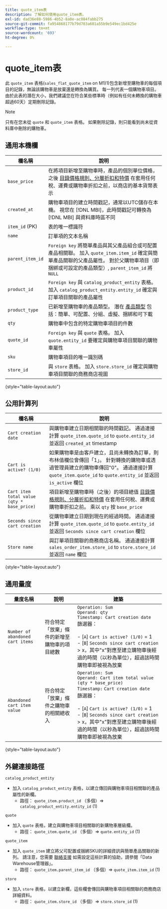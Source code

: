```yaml
---
title: quote_item表
description: 了解如何使用quote_item表。
exl-id: dad36e88-5986-4b52-8a0e-ac084fabb275
source-git-commit: fa954868177b79d703a601a55b9e549ec1bd425e
workflow-type: tm+mt
source-wordcount: '693'
ht-degree: 0%

---
```


# quote_item表

此 `quote_item` 表格(`sales_flat_quote_item` on M1)1)包含新增至購物車的每個項目的記錄，無論該購物車是放棄還是轉換為購買。 每一列代表一個購物車項目。 由於此表的潛在大小，我們建議您在符合某些標準時（例如有任何未轉換的購物車超過60天）定期刪除記錄。

>[!NOTE]
>
>只有在您未從 `quote` 和 `quote_item` 表格。 如果刪除記錄，則只能看到尚未從資料庫中刪除的購物車。

## 通用本機欄

| **欄名稱** | **說明** |
|---|---|
| `base_price` | 在將項目新增至購物車時，產品的個別單位價格，之後 [目錄價格規則、分層折扣和特價](https://experienceleague.adobe.com/docs/commerce-admin/catalog/products/pricing/pricing-advanced.html) 在套用任何稅、運費或購物車折扣之前，以商店的基本貨幣表示 |
| `created_at` | 購物車項目的建立時間戳記，通常以UTC儲存在本機。 視您在 [!DNL MBI]，此時間戳記可轉換為 [!DNL MBI] 與資料庫時區不同 |
| `item_id` (PK) | 表的唯一標識符 |
| `name` | 訂單項的文本名稱 |
| `parent_item_id` | `Foreign key` 將簡單產品與其父產品組合或可配置產品相關聯。 加入 `quote_item.item_id` 確定與簡單產品關聯的父產品屬性。 對於父購物車項目（即捆綁或可設定的產品類型）, `parent_item_id` 將 `NULL` |
| `product_id` | `Foreign key` 與 `catalog_product_entity` 表格。 加入 `catalog_product_entity.entity_id` 確定與訂單項目關聯的產品屬性 |
| `product_type` | 已新增至購物車的產品類型。 潛在 [產品類型](https://experienceleague.adobe.com/docs/commerce-admin/catalog/products/product-create.html#product-types) 包括：簡單、可配置、分組、虛擬、捆綁和可下載 |
| `qty` | 購物車中包含的特定購物車項目的件數 |
| `quote_id` | `Foreign key` 與 `quote` 表格。 加入 `quote.entity_id` 要確定與購物車項目關聯的購物車屬性 |
| `sku` | 購物車項目的唯一識別碼 |
| `store_id` | 與 `store` 表格。 加入 `store.store_id` 確定與購物車項目關聯的商務商店視圖 |

{style=&quot;table-layout:auto&quot;}

## 公用計算列

| **欄名稱** | **說明** |
|---|---|
| `Cart creation date` | 與購物車建立日期相關聯的時間戳記。 通過連接計算 `quote_item.quote_id` to `quote.entity_id` 並返回 `created_at` timestamp |
| `Cart is active? (1/0)` | 如果購物車是由客戶建立，且尚未轉換為訂單，則布林值欄位會傳回「1」。 針對轉換的購物車或透過管理員建立的購物車傳回&quot;0&quot;。 通過連接計算 `quote_item.quote_id` to `quote.entity_id` 並返回 `is_active` 欄位 |
| `Cart item total value (qty * base_price)` | 項目新增至購物車時（之後）的項目總值 [目錄價格規則、分層折扣和特價](https://experienceleague.adobe.com/docs/commerce-admin/catalog/products/pricing/pricing-advanced.html) 在套用任何稅、運費或購物車折扣之前。 乘以 `qty` 按 `base_price` |
| `Seconds since cart creation` | 從購物車建立日期到現在的經過時間。 通過連接計算 `quote_item.quote_id` to `quote.entity_id` 並返回 `Seconds since cart creation` 欄位 |
| `Store name` | 與訂單項目關聯的商務商店名稱。 通過連接計算 `sales_order_item.store_id` to `store.store_id` 並返回 `name` 欄位 |

{style=&quot;table-layout:auto&quot;}

## 通用量度

| **量度名稱** | **說明** | **建築** |
|---|---|---|
| `Number of abandoned cart items` | 符合特定「放棄」條件的新增至購物車的項目總數 | `Operation: Sum`<br/>`Operand: qty`<br/>`Timestamp: Cart creation date`<br>篩選器：<br><br>- \[`A`\] `Cart is active? (1/0)` = 1<br>- \[`B`\] `Seconds since cart creation` > x，其中&quot;x&quot;對應至建立購物車後經過的時間（以秒為單位），超過該時間購物車即被視為放棄 |
| `Abandoned cart item value` | 符合特定「放棄」條件之購物車的相關總收入 | `Operation: Sum`<br>`Operand: Cart item total value (qty * base_price)`<br>`Timestamp:` `Cart creation date`<br>篩選器：<br><br>- \[`A`\] `Cart is active? (1/0)` = 1<br>- \[`B`\] `Seconds since cart creation` > x，其中&quot;x&quot;對應至建立購物車後經過的時間（以秒為單位），超過該時間購物車即被視為放棄 |

{style=&quot;table-layout:auto&quot;}

## 外鍵連接路徑

`catalog_product_entity`

* 加入 `catalog_product_entity` 表格，以建立傳回與購物車項目相關聯的產品屬性的新欄。
   * 路徑： `quote_item.product_id` （多個）=> `catalog_product_entity.entity_id` (1)

`quote`

* 加入 `quote` 表格，建立與購物車項目相關聯的新購物車層級欄。
   * 路徑： `quote_item.quote_id` （多個）=> `quote.entity_id` (1)

`quote_item`

* 加入 `quote_item` 建立將父可配置或捆綁SKU的詳細資訊與簡單產品關聯的新列。 請注意，您需要 [聯絡支援](https://experienceleague.adobe.com/docs/commerce-knowledge-base/kb/troubleshooting/miscellaneous/mbi-service-policies.html?lang=en) 如需設定這些計算的協助，請參閱「Data Warehouse管理器」。
   * 路徑： `quote_item.parent_item_id` （多個）=> `quote_item.item_id` (1)

`store`

* 加入 `store` 表格，以建立新欄，這些欄會傳回與購物車項目相關聯的商務商店詳細資料。
   * 路徑： `quote_item.store_id` （多個）=> `store.store_id` (1)
